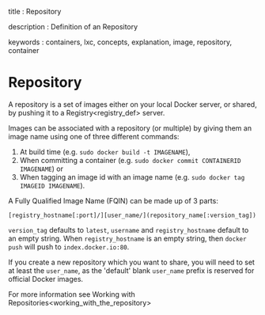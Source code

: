 title
:   Repository

description
:   Definition of an Repository

keywords
:   containers, lxc, concepts, explanation, image, repository, container

# Repository

A repository is a set of images either on your local Docker server, or
shared, by pushing it to a Registry\<registry\_def\> server.

Images can be associated with a repository (or multiple) by giving them
an image name using one of three different commands:

1.  At build time (e.g. `sudo docker build -t IMAGENAME`),
2.  When committing a container (e.g.
    `sudo docker commit CONTAINERID IMAGENAME`) or
3.  When tagging an image id with an image name (e.g.
    `sudo docker tag IMAGEID IMAGENAME`).

A Fully Qualified Image Name (FQIN) can be made up of 3 parts:

`[registry_hostname[:port]/][user_name/](repository_name[:version_tag])`

`version_tag` defaults to `latest`, `username` and `registry_hostname`
default to an empty string. When `registry_hostname` is an empty string,
then `docker push` will push to `index.docker.io:80`.

If you create a new repository which you want to share, you will need to
set at least the `user_name`, as the 'default' blank `user_name` prefix
is reserved for official Docker images.

For more information see
Working with Repositories\<working\_with\_the\_repository\>
